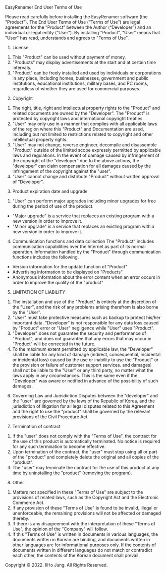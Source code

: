 EasyRenamer End User Terms of Use

Please read carefully before installing the EasyRenamer software (the "Product"). The End User Terms of Use (“Terms of Use”) are legal agreements for the “Product” between the Author (“Developer”) and an individual or legal entity (“User”). By installing "Product", "User" means that "User" has read, understands and agrees to "Terms of Use".

1. License
1) This "Product" can be used without payment of money.
2) "Products" may display advertisements at the start and at certain time intervals.
3) "Product" can be freely installed and used by individuals or corporations in any place, including homes, businesses, government and public institutions, educational institutions, military bases, and PC rooms, regardless of whether they are used for commercial purposes.

2. Copyright
1) The right, title, right and intellectual property rights to the "Product" and related documents are owned by the "Developer". The "Product" is protected by copyright laws and international copyright treaties.
2) "User" may only use in a manner that complies with all applicable laws of the region where this "Product" and Documentation are used, including but not limited to restrictions related to copyright and other intellectual property rights.
3) "User" may not change, reverse engineer, decompile and disassemble "Product" outside of the limited scope expressly permitted by applicable laws and regulations. In the event of damage caused by infringement of the copyright of the "developer" due to the above actions, the "developer" can claim compensation for all damages caused by the infringement of the copyright against the "user".
4) "User" cannot change and distribute "Product" without written approval of "Developer".

3. Product expiration date and upgrade
1) "User" can perform major upgrades including minor upgrades for free during the period of use of the product.
  - "Major upgrade" is a service that replaces an existing program with a new version in order to improve it.
  - "Minor upgrade" is a service that replaces an existing program with a new version in order to improve it.
  
4. Communication functions and data collection
  The "Product" includes communication capabilities over the Internet as part of its normal operation. Information handled by the "Product" through communication functions includes the following.

  - Version information for the update function of "Product"
  - Advertising information to be displayed on "Products"
  - Anonymous information about the error content when an error occurs in order to improve the quality of the "product"

5. LIMITATION OF LIABILITY
  1) The installation and use of the "Product" is entirely at the discretion of the "User", and the risk of any problems arising therefrom is also borne by the "User".
  2) "User" must take protective measures such as backup to protect his/her important data. "Developer" is not responsible for any data loss caused by "Product" error or "User" negligence while "User" uses "Product".
  3) "Developer" does not guarantee the security and performance of "Product", and does not guarantee that any errors that may occur in "Product" will be corrected in the future.
  4) To the maximum extent permitted by applicable law, the "Developer" shall be liable for any kind of damage (indirect, consequential, incidental or incidental loss) caused by the use or inability to use the "Product" or the provision or failure of customer support services. and damages) shall not be liable to the "User" or any third party, no matter what the laws apply in any circumstances. This is the same even if the "Developer" was aware or notified in advance of the possibility of such damages.
  
6. Governing Law and Jurisdiction
  Disputes between the "developer" and the "user" are governed by the laws of the Republic of Korea, and the jurisdiction of litigation for all legal disputes related to this Agreement and the right to use the "product" shall be governed by the relevant provisions of the Civil Procedure Act.
  
7. Termination of contract
  1) If the "user" does not comply with the "Terms of Use", the contract for the use of this product is automatically terminated. No notice is required for any such termination to become effective.
  2) Upon termination of the contract, the "user" must stop using all or part of the "product" and completely delete the original and all copies of the "product".
  3) The "user" may terminate the contract for the use of this product at any time by uninstalling the "product" (removing the program).
  
8. Other
  1) Matters not specified in these "Terms of Use" are subject to the provisions of related laws, such as the Copyright Act and the Electronic Commerce Act.
  2) If any provision of these "Terms of Use" is found to be invalid, illegal or unenforceable, the remaining provisions will not be affected or damaged thereby.
  3) If there is any disagreement with the interpretation of these "Terms of Use", the opinion of the "Company" will follow.
  4) If this "Terms of Use" is written in documents in various languages, the documents written in Korean are binding, and documents written in other languages ​​are for informational purposes only. If the contents of documents written in different languages ​​do not match or contradict each other, the contents of the Korean document shall prevail.
  
Copyright © 2022. IlHo Jung. All Rights Reserved.
